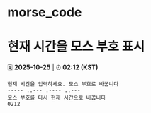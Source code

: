 # morse_code
# 현재 시간을 모스 부호 표시
<!-- MORSE_TIME_START -->
🗓️ **2025-10-25** | ⏰ **02:12 (KST)**

```
현재 시간을 입력하세요. 모스 부호로 바꿉니다
----- ..--- .---- ..---
모스 부호를 다시 현재 시간으로 바꿉니다
0212
```
<!-- MORSE_TIME_END -->

